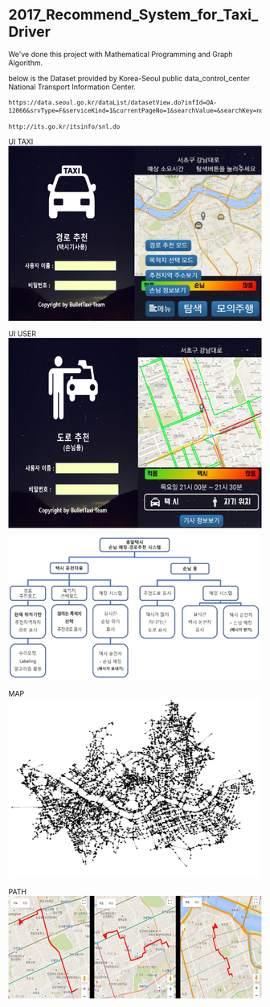 # 2017_Recommend_System_for_Taxi_Driver

We've done this project with Mathematical Programming and Graph Algorithm.

below is the Dataset provided by Korea-Seoul public data_control_center National Transport Information Center.

    https://data.seoul.go.kr/dataList/datasetView.do?infId=OA-12066&srvType=F&serviceKind=1&currentPageNo=1&searchValue=&searchKey=null
    
    http://its.go.kr/itsinfo/snl.do

UI TAXI
![UI_for_Taxi](./Images/UI_for_Taxi.png?)

UI USER
![UI_for_User](./Images/UI_for_User.png)


![vvvvv](./Images/vvvvv.JPG)

MAP
![MAP](./Images/MAP.png)

PATH
![Path](./Images/Path.png)
